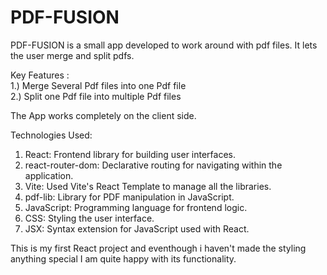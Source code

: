 # PDF-FUSION

PDF-FUSION is a small app developed to work around with pdf files.
It lets the user merge and split pdfs.

Key Features :   
1.) Merge Several Pdf files into one Pdf file  
2.) Split one Pdf file into multiple Pdf files 

The App works completely on the client side.

Technologies Used:

1. React: Frontend library for building user interfaces.  
2. react-router-dom: Declarative routing for navigating within the application.
3. Vite: Used Vite's React Template to manage all the libraries.
4. pdf-lib: Library for PDF manipulation in JavaScript.  
5. JavaScript: Programming language for frontend logic.  
6. CSS: Styling the user interface.  
7. JSX: Syntax extension for JavaScript used with React.  

This is my first React project and eventhough i haven't made the styling anything special
I am quite happy with its functionality.


